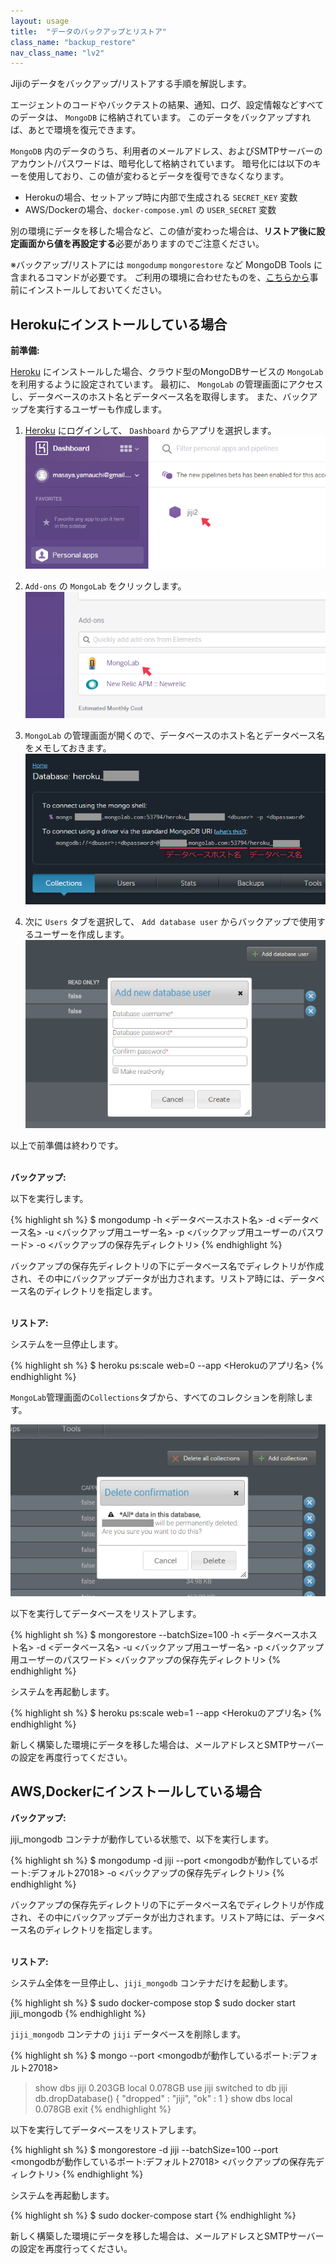 ```yaml
---
layout: usage
title:  "データのバックアップとリストア"
class_name: "backup_restore"
nav_class_name: "lv2"
---
```


Jijiのデータをバックアップ/リストアする手順を解説します。

エージェントのコードやバックテストの結果、通知、ログ、設定情報などすべてのデータは、 `MongoDB` に格納されています。
このデータをバックアップすれば、あとで環境を復元できます。

`MongoDB` 内のデータのうち、利用者のメールアドレス、およびSMTPサーバーのアカウント/パスワードは、暗号化して格納されています。
暗号化には以下のキーを使用しており、この値が変わるとデータを復号できなくなります。

- Herokuの場合、セットアップ時に内部で生成される <code>SECRET_KEY</code> 変数
- AWS/Dockerの場合、<code>docker-compose.yml</code> の <code>USER_SECRET</code> 変数

別の環境にデータを移した場合など、この値が変わった場合は、<b>リストア後に設定画面から値を再設定する</b>必要がありますのでご注意ください。

<div class="notice no_indent">
※バックアップ/リストアには <code>mongodump</code> <code>mongorestore</code> など MongoDB Tools に含まれるコマンドが必要です。
ご利用の環境に合わせたものを、<a href="https://docs.mongodb.org/manual/installation/" target="_blank">こちらから</a>事前にインストールしておいてください。
</div>



<h2>Herokuにインストールしている場合</h2>

<b>前準備:</b>

[Heroku](https://www.heroku.com/home) にインストールした場合、クラウド型のMongoDBサービスの `MongoLab` を利用するように設定されています。
最初に、 `MongoLab` の管理画面にアクセスし、データベースのホスト名とデータベース名を取得します。
また、バックアップを実行するユーザーも作成します。

1. [Heroku](https://id.heroku.com/login) にログインして、 `Dashboard` からアプリを選択します。
![アプリを選択](/images/usage/backup_restore/backup_restore_01.png)

2. `Add-ons` の `MongoLab` をクリックします。
![MongoLabの管理画面へ](/images/usage/backup_restore/backup_restore_02.png)

3. `MongoLab` の管理画面が開くので、データベースのホスト名とデータベース名をメモしておきます。
![MongoLabの管理画面](/images/usage/backup_restore/backup_restore_03.png)

4. 次に `Users` タブを選択して、 `Add database user` からバックアップで使用するユーザーを作成します。
![バックアップ用ユーザーの作成](/images/usage/backup_restore/backup_restore_04.png)

以上で前準備は終わりです。

<br/>
<b>バックアップ:</b>
<p>以下を実行します。</p>

{% highlight sh %}
$ mongodump -h <データベースホスト名> -d <データベース名> -u <バックアップ用ユーザー名> -p <バックアップ用ユーザーのパスワード> -o <バックアップの保存先ディレクトリ>
{% endhighlight %}

バックアップの保存先ディレクトリの下にデータベース名でディレクトリが作成され、その中にバックアップデータが出力されます。リストア時には、データベース名のディレクトリを指定します。

<br/>
<b>リストア:</b>

<p>システムを一旦停止します。</p>

{% highlight sh %}
$ heroku ps:scale web=0 --app <Herokuのアプリ名>
{% endhighlight %}

<p><code>MongoLab</code>管理画面の<code>Collections</code>タブから、すべてのコレクションを削除します。</p>

<img class="indent" title="コレクションの削除" alt="コレクションの削除"
 src="/images/usage/backup_restore/backup_restore_05.png"
/>

<p>以下を実行してデータベースをリストアします。</p>

{% highlight sh %}
$ mongorestore --batchSize=100 -h <データベースホスト名> -d <データベース名> -u <バックアップ用ユーザー名> -p <バックアップ用ユーザーのパスワード> <バックアップの保存先ディレクトリ>
{% endhighlight %}

<p>システムを再起動します。</p>

{% highlight sh %}
$ heroku ps:scale web=1 --app <Herokuのアプリ名>
{% endhighlight %}

新しく構築した環境にデータを移した場合は、メールアドレスとSMTPサーバーの設定を再度行ってください。


<h2>AWS,Dockerにインストールしている場合</h2>

<b>バックアップ:</b>
<p>jiji_mongodb コンテナが動作している状態で、以下を実行します。</p>

{% highlight sh %}
$ mongodump  -d jiji --port <mongodbが動作しているポート:デフォルト27018> -o <バックアップの保存先ディレクトリ>
{% endhighlight %}

バックアップの保存先ディレクトリの下にデータベース名でディレクトリが作成され、その中にバックアップデータが出力されます。リストア時には、データベース名のディレクトリを指定します。

<br/>
<b>リストア:</b>

<p>システム全体を一旦停止し、<code>jiji_mongodb</code> コンテナだけを起動します。</p>

{% highlight sh %}
$ sudo docker-compose stop
$ sudo docker start jiji_mongodb
{% endhighlight %}

<p><code>jiji_mongodb</code> コンテナの <code>jiji</code> データベースを削除します。</p>

{% highlight sh %}
$ mongo --port <mongodbが動作しているポート:デフォルト27018>
> show dbs
jiji   0.203GB
local  0.078GB
> use jiji
switched to db jiji
> db.dropDatabase()
{ "dropped" : "jiji", "ok" : 1 }
> show dbs
local  0.078GB
> exit
{% endhighlight %}

<p>以下を実行してデータベースをリストアします。</p>

{% highlight sh %}
$ mongorestore -d jiji --batchSize=100 --port <mongodbが動作しているポート:デフォルト27018> <バックアップの保存先ディレクトリ>
{% endhighlight %}

<p>システムを再起動します。</p>

{% highlight sh %}
$ sudo docker-compose start
{% endhighlight %}

新しく構築した環境にデータを移した場合は、メールアドレスとSMTPサーバーの設定を再度行ってください。
